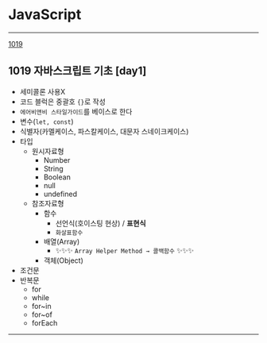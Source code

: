 # JavaScript

---

[1019](https://www.notion.so/1019-20d34bd975c3427eb9e6f5c727f37c57)

## 1019 자바스크립트 기초 [day1]

- 세미콜론 사용X
- 코드 블럭은 중괄호 `{}`로 작성
- `에어비앤비 스타일가이드`를 베이스로 한다
- 변수(`let, const`)
- 식별자(카멜케이스, 파스칼케이스, 대문자 스네이크케이스)
- 타입
  - 원시자료형
    - Number
    - String
    - Boolean
    - null
    - undefined
  - 참조자료형
    - 함수
      - 선언식(호이스팅 현상) / **표현식**
      - `화살표함수`
    - 배열(Array)
      - ✨✨✨ `Array Helper Method → 콜백함수` ✨✨✨
    - 객체(Object)
- 조건문
- 반복문
  - for
  - while
  - for~in
  - for~of
  - forEach

---